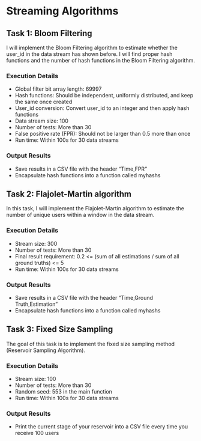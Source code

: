 # Streaming Algorithms

## Task 1: Bloom Filtering 

I will implement the Bloom Filtering algorithm to estimate whether the user_id in the data stream has shown before. I will find proper hash functions and the number of hash functions in the Bloom Filtering algorithm.

### Execution Details
- Global filter bit array length: 69997
- Hash functions: Should be independent, uniformly distributed, and keep the same once created
- User_id conversion: Convert user_id to an integer and then apply hash functions
- Data stream size: 100
- Number of tests: More than 30
- False positive rate (FPR): Should not be larger than 0.5 more than once
- Run time: Within 100s for 30 data streams

### Output Results
- Save results in a CSV file with the header “Time,FPR”
- Encapsulate hash functions into a function called myhashs

## Task 2: Flajolet-Martin algorithm 

In this task, I will implement the Flajolet-Martin algorithm to estimate the number of unique users within a window in the data stream.

### Execution Details
- Stream size: 300
- Number of tests: More than 30
- Final result requirement: 0.2 <= (sum of all estimations / sum of all ground truths) <= 5
- Run time: Within 100s for 30 data streams

### Output Results
- Save results in a CSV file with the header “Time,Ground Truth,Estimation”
- Encapsulate hash functions into a function called myhashs

## Task 3: Fixed Size Sampling 

The goal of this task is to implement the fixed size sampling method (Reservoir Sampling Algorithm).

### Execution Details
- Stream size: 100
- Number of tests: More than 30
- Random seed: 553 in the main function
- Run time: Within 100s for 30 data streams

### Output Results
- Print the current stage of your reservoir into a CSV file every time you receive 100 users

